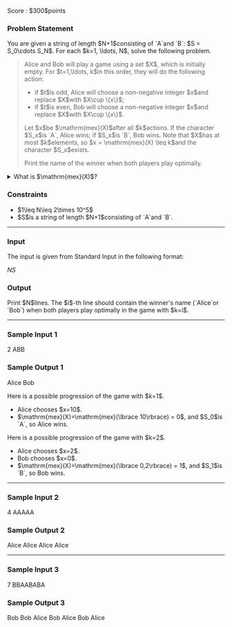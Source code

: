 
<div>

<span>

<span>

<p>
Score : $300$points
</p>

<div>

<section>

### **Problem Statement**

<p>
You are given a string of length $N+1$consisting of `A`and `B`: $S = S_0\cdots S_N$.
For each $k=1, \ldots, N$, solve the following problem.
</p>

<blockquote>

<p>
Alice and Bob will play a game using a set $X$, which is initially empty. For $t=1,\ldots, k$in this order, they will do the following action:
</p>

<ul>

<li>
if $t$is odd, Alice will choose a non-negative integer $x$and replace $X$with $X\cup \{x\}$;
</li>

<li>
if $t$is even, Bob will choose a non-negative integer $x$and replace $X$with $X\cup \{x\}$.
</li>

</ul>

<p>
Let $x$be $\mathrm{mex}(X)$after all $k$actions. If the character $S_x$is `A`, Alice wins; if $S_x$is `B`, Bob wins. Note that $X$has at most $k$elements, so $x = \mathrm{mex}(X) \leq k$and the character $S_x$exists.
</p>

<p>
Print the name of the winner when both players play optimally.
</p>

</blockquote>

<details>

<summary>
What is $\mathrm{mex}(X)$? 
</summary>
For a finite set $X$consisting of non-negative integers, $\mathrm{mex}(X)$is the smallest non-negative integer $x$such that $x\notin X$.

</details>

</section>

</div>

<div>

<section>

### **Constraints**

<ul>

<li>
$1\leq N\leq 2\times 10^5$
</li>

<li>
$S$is a string of length $N+1$consisting of `A`and `B`.
</li>

</ul>

</section>

</div>

---

<div>

<div>

<section>

### **Input**

<p>
The input is given from Standard Input in the following format:
</p>

<div>

$N$$S$
</div>

</section>

</div>

<div>

<section>

### **Output**

<p>
Print $N$lines. The $i$-th line should contain the winner's name (`Alice`or `Bob`) when both players play optimally in the game with $k=i$.
</p>

</section>

</div>

</div>

---

<div>

<section>

### **Sample Input 1**

<div>

2
ABB

</div>

</section>

</div>

<div>

<section>

### **Sample Output 1**

<div>

Alice
Bob

</div>

<p>
Here is a possible progression of the game with $k=1$.
</p>

<ul>

<li>
Alice chooses $x=10$.
</li>

<li>
$\mathrm{mex}(X)=\mathrm{mex}(\lbrace 10\rbrace) = 0$, and $S_0$is `A`, so Alice wins.
</li>

</ul>

<p>
Here is a possible progression of the game with $k=2$.
</p>

<ul>

<li>
Alice chooses $x=2$.
</li>

<li>
Bob chooses $x=0$.
</li>

<li>
$\mathrm{mex}(X)=\mathrm{mex}(\lbrace 0,2\rbrace) = 1$, and $S_1$is `B`, so Bob wins.
</li>

</ul>

</section>

</div>

---

<div>

<section>

### **Sample Input 2**

<div>

4
AAAAA

</div>

</section>

</div>

<div>

<section>

### **Sample Output 2**

<div>

Alice
Alice
Alice
Alice

</div>

</section>

</div>

---

<div>

<section>

### **Sample Input 3**

<div>

7
BBAABABA

</div>

</section>

</div>

<div>

<section>

### **Sample Output 3**

<div>

Bob
Bob
Alice
Bob
Alice
Bob
Alice

</div>

</section>

</div>

</span>

</span>

</div>
